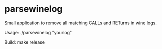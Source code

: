 # parsewinelog
Small application to remove all matching CALLs and RETurns in wine logs.

Usage: ./parsewinelog "yourlog"

Build: make release
